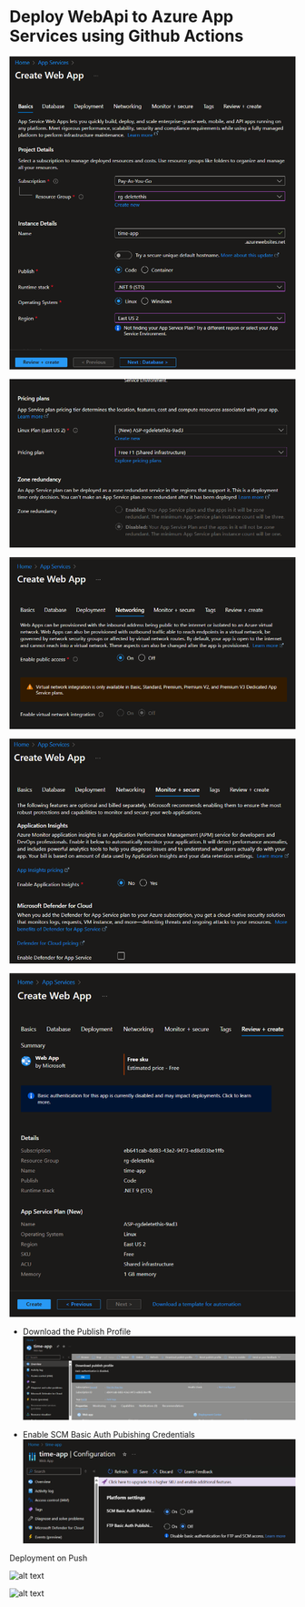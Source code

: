 
# Deploy WebApi to Azure App Services using Github Actions

![alt text](image.png)

![alt text](image-1.png)

![alt text](image-2.png)

![alt text](image-3.png)

![alt text](image-4.png)

- Download the Publish Profile
![alt text](image-5.png)

- Enable SCM Basic Auth Pubishing Credentials
![alt text](image-6.png)


Deployment on Push



![alt text](image-7.png)

![alt text](image-8.png)